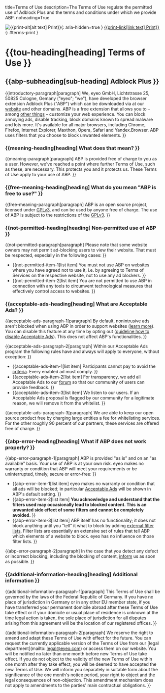 title=Terms of Use
description=The Terms of Use regulate the permitted use of Adblock Plus and the terms and conditions under which we provide ABP.
noheading=True

<head>
  <style>
    #terms-print
    {
      text-align: right;
    }

    #terms-print img
    {
      height: 1em;
      width: 1em;
      vertical-align: text-top;
    }

    [dir="rtl"] #terms-print
    {
      text-align: left;
    }
  </style>
</head>

![{{print-alt[alt text] Print}}](/img/print-icon.png){: aria-hidden=true }
[{{print-link[link text] Print}}](javascript:window.print())
{: #terms-print }

# {{tou-heading[heading] Terms of Use }}

## {{abp-subheading[sub-heading] <fix>Adblock Plus</fix> }}

{{introductory-paragraph[paragraph] We, <fix>eyeo GmbH</fix>, <fix>Lichtstrasse 25, 50825 Cologne, Gemany</fix> ("<fix>eyeo</fix>"; "we"), have developed the browser extension <fix>Adblock Plus</fix> ("<fix>ABP</fix>") which can be downloaded via at our [website](https://adblockplus.org) and other domains. <fix>ABP</fix> is a free extension that allows you to – among [other things](https://adblockplus.org/en/features) – customize your web experience. You can block annoying ads, disable tracking, block domains known to spread malware and lots more. It's available for all major browsers, including <fix>Chrome</fix>, <fix>Firefox</fix>, <fix>Internet Explorer</fix>, <fix>Maxthon</fix>, <fix>Opera</fix>, <fix>Safari</fix> and <fix>Yandex.Browser</fix>. <fix>ABP</fix> uses filters that you choose to block unwanted elements. }}

### {{meaning-heading[heading] What does that mean? }}

{{meaning-paragraph[paragraph] <fix>ABP</fix> is provided free of charge to you as a user. However, we've reached a point where further Terms of Use, such as these, are necessary. This protects you and it protects us. These Terms of Use apply to your use of <fix>ABP</fix>. }}

### {{free-meaning-heading[heading] What do you mean "<fix>ABP</fix> is free to use?" }}

{{free-meaning-paragraph[paragraph] <fix>ABP</fix> is an open source project, licensed under [<fix>GPLv3</fix>](https://www.gnu.org/licenses/), and can be used by anyone free of charge. The use of <fix>ABP</fix> is subject to the restrictions of the [<fix>GPLv3</fix>](https://www.gnu.org/licenses/). }}

### {{not-permitted-heading[heading] Non-permitted use of <fix>ABP</fix> }}

{{not-permitted-paragraph[paragraph] Please note that some website owners may not permit ad-blocking users to view their website. That must be respected, especially in the following cases: }}

- {{not-permitted-item-1[list item] You must not use <fix>ABP</fix> on websites where you have agreed not to use it, i.e. by agreeing to Terms of Services on the respective website, not to use any ad blockers. }}
- {{not-permitted-item-2[list item] You are not permitted to use <fix>ABP</fix> in connection with any tools to circumvent technological measures that effectively control access to websites. }}

### {{acceptable-ads-heading[heading] What are <fix>Acceptable Ads</fix>? }}

{{acceptable-ads-paragraph-1[paragraph] By default, nonintrusive ads aren't blocked when using <fix>ABP</fix> in order to support websites ([learn more](https://adblockplus.org/en/acceptable-ads)). You can disable this feature at any time by opting out ([guideline how to disable <fix>Acceptable Ads</fix>](https://adblockplus.org/en/acceptable-ads#optout)). This does not affect <fix>ABP</fix>'s functionalities. }}

{{acceptable-ads-paragraph-2[paragraph] Within our <fix>Acceptable Ads</fix> program the following rules have and always will apply to everyone, without exception: }}

- {{acceptable-ads-item-1[list item] Participants cannot pay to avoid the [criteria](https://adblockplus.org/en/acceptable-ads#criteria-general). Every enabled ad must comply. }}
- {{acceptable-ads-item-2[list item] For transparency, we add all <fix>Acceptable Ads</fix> to our [forum](https://adblockplus.org/forum/viewforum.php?f=12) so that our community of users can provide feedback. }}
- {{acceptable-ads-item-3[list item] We listen to our users. If an <fix>Acceptable Ads</fix> proposal is flagged by our community for a legitimate reason, we will remove it from the whitelist. }}

{{acceptable-ads-paragraph-3[paragraph] We are able to keep our open source product free by charging large entities a fee for whitelisting services. For the other roughly 90 percent of our partners, these services are offered free of charge. }}

### {{abp-error-heading[heading] What if <fix>ABP</fix> does not work properly? }}

{{abp-error-paragraph-1[paragraph] <fix>ABP</fix> is provided "as is" and on an "as available" basis. Your use of <fix>ABP</fix> is at your own risk. <fix>eyeo</fix> makes no warranty or condition that <fix>ABP</fix> will meet your requirements or be uninterrupted, timely, secure or error-free: }}

- {{abp-error-item-1[list item] <fix>eyeo</fix> makes no warranty or condition that all ads will be blocked; in particular [<fix>Acceptable Ads</fix>](https://adblockplus.org/en/about#acceptableads) will be shown in <fix>ABP</fix>'s default setting. }}
- {{abp-error-item-2[list item] **You acknowledge and understand that the filters used may occasionally lead to blocked content. This is an unwanted side effect of some filters and cannot be completely avoided.** }}
- {{abp-error-item-3[list item] <fix>ABP</fix> itself has no functionality; it does not block anything until you "tell" it what to block by adding [external filter lists](https://adblockplus.org/en/about#workings). Filter lists are essentially an extensive set of rules that tell <fix>ABP</fix> which elements of a website to block. <fix>eyeo</fix> has no influence on those filter lists. }}

{{abp-error-paragraph-2[paragraph] In the case that you detect any defect or incorrect blocking, including the blocking of content, [inform](https://adblockplus.org/en/bugs) us as soon as possible. }}

### {{additional-information-heading[heading] Additional information }}

{{additional-information-paragraph-1[paragraph] This Terms of Use shall be governed by the laws of the Federal Republic of Germany. If you have no place of jurisdiction in Germany or in any other EU member state, if you have transferred your permanent domicile abroad after these Terms of Use take effect or if your domicile or usual place of residence is unknown at the time legal action is taken, the sole place of jurisdiction for all disputes arising from this agreement will be the location of our registered offices. }}

{{additional-information-paragraph-2[paragraph] We reserve the right to amend and adapt these Terms of Use with effect for the future. You can request the currently applicable version of the Terms of Use from our [legal department](mailto: legal@eyeo.com) or access them on our website. You will be notified no later than one month before new Terms of Use take effect. If you do not object to the validity of the new Terms of Use within one month after they take effect, you will be deemed to have accepted the new Terms of Use. We will inform you separately in suitable form about the significance of the one month's notice period, your right to object and the legal consequences of non-objection. This amendment mechanism does not apply to amendments to the parties' main contractual obligations. }}
